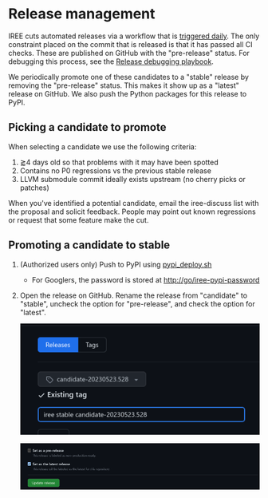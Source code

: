 # Release management

IREE cuts automated releases via a workflow that is
[triggered daily](https://github.com/openxla/iree/blob/main/.github/workflows/schedule_candidate_release.yml).
The only constraint placed on the commit that is released is that it has passed
all CI checks. These are published on GitHub with the "pre-release" status. For
debugging this process, see the
[Release debugging playbook](../debugging/releases.md).

We periodically promote one of these candidates to a "stable" release by
removing the "pre-release" status. This makes it show up as a "latest" release
on GitHub. We also push the Python packages for this release to PyPI.

## Picking a candidate to promote

When selecting a candidate we use the following criteria:

1. ⪆4 days old so that problems with it may have been spotted
2. Contains no P0 regressions vs the previous stable release
3. LLVM submodule commit ideally exists upstream (no cherry picks or patches)

When you've identified a potential candidate, email the iree-discuss list with
the proposal and solicit feedback. People may point out known regressions or
request that some feature make the cut.

## Promoting a candidate to stable

1. (Authorized users only) Push to PyPI using
    [pypi_deploy.sh](https://github.com/openxla/iree/blob/main//build_tools/python_deploy/pypi_deploy.sh)

    * For Googlers, the password is stored at <http://go/iree-pypi-password>

2. Open the release on GitHub. Rename the release from "candidate" to "stable",
    uncheck the option for "pre-release", and check the option for "latest".

    ![rename_release](./release_renaming.png)

    ![promote_release](./release_promotion.png)
